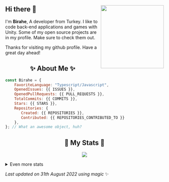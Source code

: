 ## Hi there 👋 <img align="right" src="https://avatars.githubusercontent.com/u/54510753?s=400&u=e4d15ddfcc5587e3c7f12391bd15dd0d03cc0090&v=4" width="200" />
I'm **Birahe**, A developer from Turkey. I like to code back-end applications and games with Unity. Some of my open source projects are in my profile. Make sure to check them out.
  
Thanks for visiting my github profile. Have a great day ahead!
  
<h2 align="center"> ✨ About Me ✨</h2>

```js
const Birahe = {
    FavoriteLanguage: "Typescript/Javascript",
    OpenedIssues: {{ ISSUES }},
    OpenedPullRequests: {{ PULL_REQUESTS }},
    TotalCommits: {{ COMMITS }},
    Stars: {{ STARS }},
    Repositories: {
       Created: {{ REPOSITORIES }},
       Contributed: {{ REPOSITORIES_CONTRIBUTED_TO }}
    },
}; // What an awesome object, huh?
```
  
<h2 align="center"> 🚀 My Stats 🚀</h2>
<p align="center">
<img src="https://github-readme-streak-stats.herokuapp.com/?user=Birahe&theme=tokyonight">
</p>
<details>
  <summary>
      Even more stats
  </summary>
  <p align="center">
    <img src="https://github-profile-trophy.vercel.app/?username=Birahe&theme=dracula">
    <img src="https://github-readme-stats.vercel.app/api?username=Birahe&theme=tokyonight&count_private=true&show_icons=true&include_all_commits=true">
    <img src="https://github-readme-stats.vercel.app/api/wakatime?username=Birahe&theme=synthwave&langs_count=5&custom_title=Time%20Spent%20In...">
  </p>
</details>
  
<!-- Last updated on Wed Aug 31 2022 06:49:28 GMT+0000 (Coordinated Universal Time) ;-;-->
<i>Last updated on 31th August 2022 using magic</i> ✨